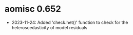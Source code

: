 # aomisc 0.652

* 2023-11-24: Added 'check.het()' function to check for the heteroscedasticity of model residuals
